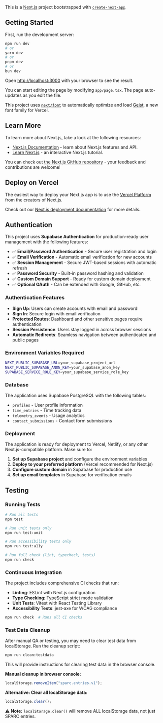 This is a [Next.js](https://nextjs.org) project bootstrapped with [`create-next-app`](https://nextjs.org/docs/app/api-reference/cli/create-next-app).

## Getting Started

First, run the development server:

```bash
npm run dev
# or
yarn dev
# or
pnpm dev
# or
bun dev
```

Open [http://localhost:3000](http://localhost:3000) with your browser to see the result.

You can start editing the page by modifying `app/page.tsx`. The page auto-updates as you edit the file.

This project uses [`next/font`](https://nextjs.org/docs/app/building-your-application/optimizing/fonts) to automatically optimize and load [Geist](https://vercel.com/font), a new font family for Vercel.

## Learn More

To learn more about Next.js, take a look at the following resources:

- [Next.js Documentation](https://nextjs.org/docs) - learn about Next.js features and API.
- [Learn Next.js](https://nextjs.org/learn) - an interactive Next.js tutorial.

You can check out [the Next.js GitHub repository](https://github.com/vercel/next.js) - your feedback and contributions are welcome!

## Deploy on Vercel

The easiest way to deploy your Next.js app is to use the [Vercel Platform](https://vercel.com/new?utm_medium=default-template&filter=next.js&utm_source=create-next-app&utm_campaign=create-next-app-readme) from the creators of Next.js.

Check out our [Next.js deployment documentation](https://nextjs.org/docs/app/building-your-application/deploying) for more details.

## Authentication

This project uses **Supabase Authentication** for production-ready user management with the following features:

- ✅ **Email/Password Authentication** - Secure user registration and login
- ✅ **Email Verification** - Automatic email verification for new accounts
- ✅ **Session Management** - Secure JWT-based sessions with automatic refresh
- ✅ **Password Security** - Built-in password hashing and validation
- ✅ **Custom Domain Support** - Ready for custom domain deployment
- ✅ **Optional OAuth** - Can be extended with Google, GitHub, etc.

### Authentication Features

- **Sign Up**: Users can create accounts with email and password
- **Sign In**: Secure login with email verification
- **Protected Routes**: Dashboard and other sensitive pages require authentication
- **Session Persistence**: Users stay logged in across browser sessions
- **Automatic Redirects**: Seamless navigation between authenticated and public pages

### Environment Variables Required

```bash
NEXT_PUBLIC_SUPABASE_URL=your_supabase_project_url
NEXT_PUBLIC_SUPABASE_ANON_KEY=your_supabase_anon_key
SUPABASE_SERVICE_ROLE_KEY=your_supabase_service_role_key
```

### Database

The application uses Supabase PostgreSQL with the following tables:
- `profiles` - User profile information
- `time_entries` - Time tracking data
- `telemetry_events` - Usage analytics
- `contact_submissions` - Contact form submissions

### Deployment

The application is ready for deployment to Vercel, Netlify, or any other Next.js-compatible platform. Make sure to:

1. **Set up Supabase project** and configure the environment variables
2. **Deploy to your preferred platform** (Vercel recommended for Next.js)
3. **Configure custom domain** in Supabase for production use
4. **Set up email templates** in Supabase for verification emails

## Testing

### Running Tests

```bash
# Run all tests
npm test

# Run unit tests only
npm run test:unit

# Run accessibility tests only
npm run test:a11y

# Run full check (lint, typecheck, tests)
npm run check
```

### Continuous Integration

The project includes comprehensive CI checks that run:

- **Linting**: ESLint with Next.js configuration
- **Type Checking**: TypeScript strict mode validation
- **Unit Tests**: Vitest with React Testing Library
- **Accessibility Tests**: jest-axe for WCAG compliance

```bash
npm run check  # Runs all CI checks
```

### Test Data Cleanup

After manual QA or testing, you may need to clear test data from localStorage. Run the cleanup script:

```bash
npm run clean:testdata
```

This will provide instructions for clearing test data in the browser console.

**Manual cleanup in browser console:**
```javascript
localStorage.removeItem("sparc.entries.v1");
```

**Alternative: Clear all localStorage data:**
```javascript
localStorage.clear();
```

⚠️ **Note:** `localStorage.clear()` will remove ALL localStorage data, not just SPARC entries.
